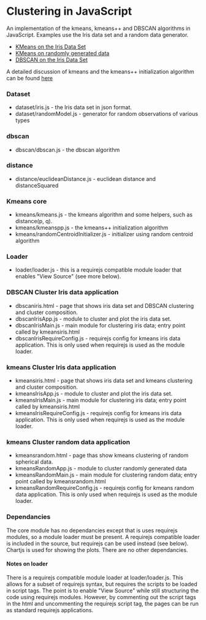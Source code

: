 # Clustering in JavaScript

An implementation of the kmeans, kmeans++ and DBSCAN algorithms in JavaScript.  Examples use the Iris data set and a random data generator.
* [KMeans on the Iris Data Set](https://ezward.github.io/kmeans-javascript/kmeansiris.html)
* [KMeans on randomly generated data](https://ezward.github.io/kmeans-javascript/kmeansrandom.html)
* [DBSCAN on the Iris Data Set](https://ezward.github.io/kmeans-javascript/dbscaniris.html)

A detailed discussion of kmeans and the kmeans++ initialization algorithm can be found [here](https://github.com/Ezward/machinelearningnotes/tree/master/Clustering%20and%20Retrieval/week%203%20-%20Clustering%20with%20k-means)

### Dataset
* dataset/iris.js - the Iris data set in json format.
* dataset/randomModel.js - generator for random observations of various types

### dbscan
* dbscan/dbscan.js - the dbscan algorithm

### distance
* distance/euclideanDistance.js - euclidean distance and distanceSquared

### Kmeans core
* kmeans/kmeans.js - the kmeans algorithm and some helpers, such as distance(p, q). 
* kmeans/kmeanspp.js - the kmeans++ initialization algorithm
* kmeans/randomCentroidInitializer.js - initializer using random centroid algorithm

### Loader
* loader/loader.js - this is a requirejs compatible module loader that enables "View Source" (see more below).  

### DBSCAN Cluster Iris data application
* dbscaniris.html - page that shows iris data set and DBSCAN clustering and cluster composition.
* dbscanIrisApp.js - module to cluster and plot the iris data set.
* dbscanIrisMain.js - main module for clustering iris data; entry point called by kmeansiris.html
* dbscanIrisRequireConfig.js - requirejs config for kmeans iris data application.  This is only used when requirejs is used as the module loader.


### kmeans Cluster Iris data application
* kmeansiris.html - page that shows iris data set and kmeans clustering and cluster composition.
* kmeansIrisApp.js - module to cluster and plot the iris data set.
* kmeansIrisMain.js - main module for clustering iris data; entry point called by kmeansiris.html
* kmeansIrisRequireConfig.js - requirejs config for kmeans iris data application.  This is only used when requirejs is used as the module loader.

### kmeans Cluster random data application
* kmeansrandom.html - page thas show kmeans clustering of random spherical data.
* kmeansRandomApp.js - module to cluster randomly generated data
* kmeansRandomMain.js - main module for clustering random data; entry point called by kmeansrandom.html
* kmeansRandomRequireConfig.js - requirejs config for kmeans random data application.  This is only used when requirejs is used as the module loader.

### Dependancies
The core module has no dependancies except that is uses requirejs modules, so a module loader must be present.  A requirejs compatible loader is included in the source, but requirejs can be used instead (see below).  Chartjs is used for showing the plots.  There are no other dependancies.

#### Notes on loader
There is a requirejs compatible module loader at loader/loader.js.  This allows for a subset of requirejs syntax, but requires the scripts to be loaded in script tags.  The point is to enable "View Source" while still structuring the code using requirejs modules.  However, by commenting out the script tags in the html and uncommenting the requirejs script tag, the pages can be run as standard requirejs applications.



